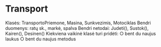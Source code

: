 # Transport
Klasės: TransportoPriemone, Masina, Sunkvezimis, Motociklas
Bendri duomenys: ratų sk., markė, spalva
Bendri netodai: Judeti(), Sustok(), Kairen(), Desinen()
Kiekviena vaikinė klasė turi pridėti:
    ○ bent du naujus laukus
    ○ bent du naujus metodus
